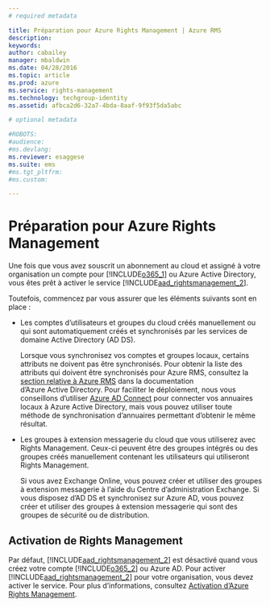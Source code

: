 ```yaml
---
# required metadata

title: Préparation pour Azure Rights Management | Azure RMS
description:
keywords:
author: cabailey
manager: mbaldwin
ms.date: 04/28/2016
ms.topic: article
ms.prod: azure
ms.service: rights-management
ms.technology: techgroup-identity
ms.assetid: afbca2d6-32a7-4bda-8aaf-9f93f5da5abc

# optional metadata

#ROBOTS:
#audience:
#ms.devlang:
ms.reviewer: esaggese
ms.suite: ems
#ms.tgt_pltfrm:
#ms.custom:

---
```


# Préparation pour Azure Rights Management
Une fois que vous avez souscrit un abonnement au cloud et assigné à votre organisation un compte pour [!INCLUDE[o365_1](../includes/o365_1_md.md)] ou Azure Active Directory, vous êtes prêt à activer le service [!INCLUDE[aad_rightsmanagement_2](../includes/aad_rightsmanagement_2_md.md)].

Toutefois, commencez par vous assurer que les éléments suivants sont en place :

-   Les comptes d’utilisateurs et groupes du cloud créés manuellement ou qui sont automatiquement créés et synchronisés par les services de domaine Active Directory (AD DS).

    Lorsque vous synchronisez vos comptes et groupes locaux, certains attributs ne doivent pas être synchronisés. Pour obtenir la liste des attributs qui doivent être synchronisés pour Azure RMS, consultez la [section relative à Azure RMS](/active-directory/active-directory-aadconnectsync-attributes-synchronized.md#azure-rms) dans la documentation d’Azure Active Directory. Pour faciliter le déploiement, nous vous conseillons d’utiliser [Azure AD Connect](/active-directory/active-directory-aadconnectsync-whatis) pour connecter vos annuaires locaux à Azure Active Directory, mais vous pouvez utiliser toute méthode de synchronisation d’annuaires permettant d’obtenir le même résultat.

-   Les groupes à extension messagerie du cloud que vous utiliserez avec Rights Management. Ceux-ci peuvent être des groupes intégrés ou des groupes créés manuellement contenant les utilisateurs qui utiliseront Rights Management.

    Si vous avez Exchange Online, vous pouvez créer et utiliser des groupes à extension messagerie à l’aide du Centre d’administration Exchange. Si vous disposez d’AD DS et synchronisez sur Azure AD, vous pouvez créer et utiliser des groupes à extension messagerie qui sont des groupes de sécurité ou de distribution.

## Activation de Rights Management
Par défaut, [!INCLUDE[aad_rightsmanagement_2](../includes/aad_rightsmanagement_2_md.md)] est désactivé quand vous créez votre compte [!INCLUDE[o365_2](../includes/o365_2_md.md)] ou Azure AD. Pour activer [!INCLUDE[aad_rightsmanagement_2](../includes/aad_rightsmanagement_2_md.md)] pour votre organisation, vous devez activer le service. Pour plus d’informations, consultez [Activation d’Azure Rights Management](../deploy-use/activate-service.md).





<!--HONumber=Apr16_HO4-->


